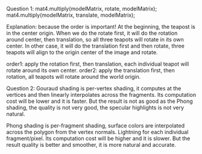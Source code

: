 Question 1:
mat4.multiply(modelMatrix, rotate, modelMatrix);
mat4.multiply(modelMatrix, translate, modelMatrix);

Explanation:
because the order is important! At the beginning, the teapost is in the center origin. When we do the rotate first, it will do the rotation around center, then translation, so all three teapots will rotate in its own center. In other case, it will do the translation first and then rotate, three teapots will align to the origin center of the image and rotate.

order1: apply the rotation first, then translation, each individual teapot will rotate around its own center.
order2: apply the translation first, then rotation, all teapots will rotate around the world origin.




Question 2:
Gouraud shading is per-vertex shading, it computes at the vertices and then linearly interpolates across the fragments. Its computation cost will be lower and it is faster. But the result is not as good as the Phong shading, the quality is not very good, the specular highlights is not very natural.

Phong shading is per-fragment shading, surface colors are interpolated across the polygon from the vertex normals. Lightning for each individual fragment/pixel. Its computation cost will be higher and it is slower. But the result quality is better and smoother, it is more natural and accurate.